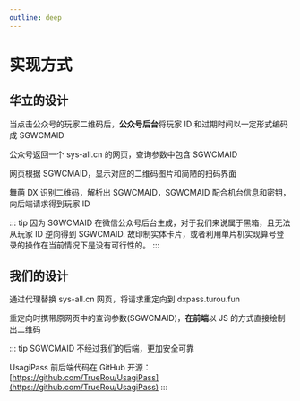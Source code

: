 ```yaml
---
outline: deep
---
```


# 实现方式

## 华立的设计

当点击公众号的玩家二维码后，**公众号后台**将玩家 ID 和过期时间以一定形式编码成 SGWCMAID

公众号返回一个 sys-all.cn 的网页，查询参数中包含 SGWCMAID

网页根据 SGWCMAID，显示对应的二维码图片和简陋的扫码界面

舞萌 DX 识别二维码，解析出 SGWCMAID，SGWCMAID 配合机台信息和密钥，向后端请求得到玩家 ID

::: tip
因为 SGWCMAID 在微信公众号后台生成，对于我们来说属于黑箱，且无法从玩家 ID 逆向得到 SGWCMAID. 故印制实体卡片，或者利用单片机实现算号登录的操作在当前情况下是没有可行性的。
:::

## 我们的设计

通过代理替换 sys-all.cn 网页，将请求重定向到 dxpass.turou.fun

重定向时携带原网页中的查询参数(SGWCMAID)，**在前端**以 JS 的方式直接绘制出二维码

::: tip
SGWCMAID 不经过我们的后端，更加安全可靠

UsagiPass 前后端代码在 GitHub 开源：[https://github.com/TrueRou/UsagiPass](https://github.com/TrueRou/UsagiPass)
:::